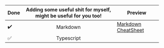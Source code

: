  Done | Adding some useful shit for myself, might be useful for you too! | Preview
:--- | :---: | ---
:heavy_check_mark: | Markdown | [Markdown CheatSheet](https://ayhanyildiz.github.io/typescripting/#/markdown-cheatsheet)
:white_check_mark: | Typescript |


